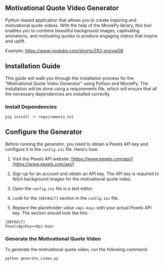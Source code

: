 ## Motivational Quote Video Generator

Python-based application that allows you to create inspiring and motivational quote videos. With the help of the MoviePy library, this tool enables you to combine beautiful background images, captivating animations, and motivating quotes to produce engaging videos that inspire and uplift.

Example: 
https://www.youtube.com/shorts/Z83-qnzxwD8


## Installation Guide

This guide will walk you through the installation process for the "Motivational Quote Video Generator" using Python and MoviePy. The installation will be done using a requirements file, which will ensure that all the necessary dependencies are installed correctly.

### Install Dependencies

```
pip install -r requirements.txt
```


## Configure the Generator
Before running the generator, you need to obtain a Pexels API key and configure it in the `config.ini` file. Here's how:

1. Visit the Pexels API website: [https://www.pexels.com/api/](https://www.pexels.com/api/)
    
2. Sign up for an account and obtain an API key. The API key is required to fetch background images for the motivational quote video.
    
3. Open the `config.ini` file in a text editor.
    
4. Look for the `[DEFAULT]` section in the `config.ini` file.
    
5. Replace the placeholder value `<Api-key>` with your actual Pexels API key. The section should look like this:
```
[DEFAULT]
PexelsApiKey=<Api-key>
```

### Generate the Motivational Quote Video
To generate the motivational quote video, run the following command:
```
python generate_video.py
```

